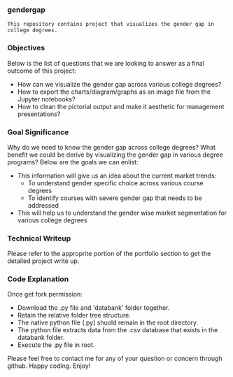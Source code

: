 ### gendergap

    This repository contains project that visualizes the gender gap in college degrees.

### Objectives ###

Below is the list of questions that we are looking to answer as a final outcome of this project:
* How can we visualize the gender gap across various college degrees?
* How to export the charts/diagram/graphs as an image file from the Jupyter notebooks?
* How to clean the pictorial output and make it aesthetic for management presentations?

### Goal Significance ### 

Why do we need to know the gender gap across college degrees? What benefit we could be derive by visualizing the gender gap in various degree programs? Below are the goals we can enlist: 
*	This information will give us an idea about the current market trends:
	* To understand gender specific choice across various course degrees
	* To identify courses with severe gender gap that needs to be addressed
* This will help us to understand the gender wise market segmentation for various college degrees


### Technical Writeup ###

Please refer to the approprite portion of the portfolio section to get the detailed project write up. 

### Code Explanation ###

Once get fork permission:

* Download the .py file and 'databank' folder together.  
* Retain the relative folder tree structure. 
* The native python file (.py) shuold remain in the root directory.
* The python file extracts data from the .csv database that exists in the databank folder. 
* Execute the .py file in root. 

Please feel free to contact me for any of your question or concern through github. Happy coding. Enjoy! 
